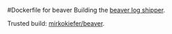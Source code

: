 #Dockerfile for beaver
Building the [beaver log shipper](https://github.com/josegonzalez/beaver).

Trusted build: [mirkokiefer/beaver](https://index.docker.io/u/mirkokiefer/beaver/).